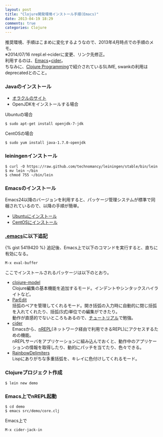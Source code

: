 ```yaml
---
layout: post
title: "Clojure開発環境インストール手順(Emacs)"
date: 2013-04-19 18:29
comments: true
categories: Clojure
---
```


推奨環境、手順はこまめに変化するようなので、2013年4月時点での手順のメモ。  
※2014/07/16 nrepl.el→ciderに変更、リンク先修正。  
利用するのは、[Emacs](http://www.gnu.org/software/emacs/)+[cider](https://github.com/clojure-emacs/cider)。  
ちなみに、[Clojure Programming](http://shop.oreilly.com/product/0636920013754.do)で紹介されているSLIME, swankの利用はdeprecatedとのこと。

### Javaのインストール
* [オラクルのサイト](http://www.oracle.com/technetwork/java/javase/downloads/index.html)
* OpenJDKをインストールする場合  

Ubuntuの場合
```
$ sudo apt-get install openjdk-7-jdk
```
CentOSの場合
```
$ sudo yum install java-1.7.0-openjdk
```

### leiningenインストール
```
$ curl -O https://raw.github.com/technomancy/leiningen/stable/bin/lein  
$ mv lein ~/bin  
$ chmod 755 ~/bin/lein  
```
### Emacsのインストール
Emacs24以降のバージョンを利用すると、パッケージ管理システムが標準で同梱されているので、以降の手順が簡単。

* [Ubuntuにインストール](http://gihyo.jp/admin/serial/01/ubuntu-recipe/0235)
* [CentOSにインストール](http://dqn.sakusakutto.jp/2012/06/centos62emacs241install.html)

### [.emacs](https://gist.github.com/matstani/5419420)に以下追記
{% gist 5419420 %}
追記後、Emacs上で以下のコマンドを実行すると、直ちに有効になる。
```
M-x eval-buffer
```

ここでインストールされるパッケージは以下のとおり。

* [clojure-model](https://github.com/clojure-emacs/clojure-mode)  
Clojure編集の基本機能を追加するモード。インデントやシンタックスハイライトなど。
* [ParEdit](http://emacswiki.org/emacs/ParEdit)  
括弧のペアを管理してくれるモード。開き括弧の入力時に自動的に閉じ括弧を入れてくれたり、括弧(S式)単位での編集ができたり。  
動作が直感的でないところもあるので、[チュートリアル](http://www.daregada.sakuraweb.com/paredit_tutorial_ja.html)で勉強。
* [cider](https://github.com/clojure-emacs/cider)  
Emacsから、[nREPL](https://github.com/clojure/tools.nrepl)(ネットワーク経由で利用できるREPL)にアクセスするための機能。  
nREPLサーバをアプリケーションに組み込んでおくと、動作中のアプリケーションの情報を取得したり、動的にパッチを当てたり、色々できる。
* [RainbowDelimiters](http://www.emacswiki.org/emacs/RainbowDelimiters)  
Lispにありがちな多重括弧を、キレイに色付けしてくれるモード。

### Clojureプロジェクト作成
```
$ lein new demo
```

### Emacs上でnREPL起動
```
$ cd demo
$ emacs src/demo/core.clj
```
Emacs上で
```
M-x cider-jack-in
```
